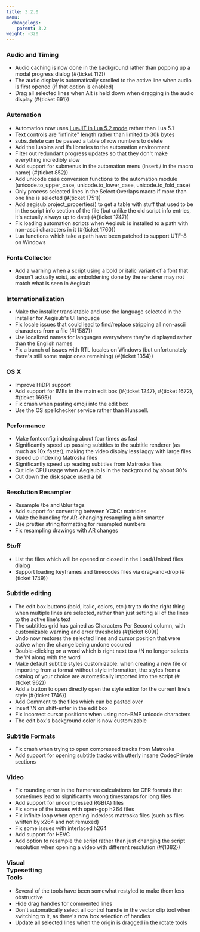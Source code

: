 ```yaml
---
title: 3.2.0
menu:
  changelogs:
    parent: 3.2
weight: -320
---
```


### Audio and Timing

+ Audio caching is now done in the background rather than popping up a modal progress dialog (#{ticket 112})
+ The audio display is automatically scrolled to the active line when audio is first opened (if that option is enabled)
+ Drag all selected lines when Alt is held down when dragging in the audio display (#{ticket 691})


### Automation

+ Automation now uses <a href="http://luajit.org/extensions.html">LuaJIT in Lua 5.2 mode</a> rather than Lua 5.1
+ Text controls are "infinite" length rather than limited to 30k bytes
+ subs.delete can be passed a table of row numbers to delete
+ Add the luabins and lfs libraries to the automation environment
+ Filter out redundant progress updates so that they don't make everything incredibly slow
+ Add support for submenus in the automation menu (insert / in the macro name) (#{ticket 852})
+ Add unicode case conversion functions to the automation module (unicode.to_upper_case, unicode.to_lower_case, unicode.to_fold_case)
+ Only process selected lines in the Select Overlaps macro if more than one line is selected (#{ticket 1751})
+ Add aegisub.project_properties() to get a table with stuff that used to be in the script info section of the file (but unlike the old script info entries, it's actually always up to date) (#{ticket 1747})
+ Fix loading automation scripts when Aegisub is installed to a path with non-ascii characters in it (#{ticket 1760})
+ Lua functions which take a path have been patched to support UTF-8 on Windows


### Fonts Collector

+ Add a warning when a script using a bold or italic variant of a font that doesn't actually exist, as emboldening done by the renderer may not match what is seen in Aegisub


### Internationalization

+ Make the installer translatable and use the language selected in the installer for Aegisub's UI language
+ Fix locale issues that could lead to find/replace stripping all non-ascii characters from a file (#{1587})
+ Use localized names for languages everywhere they're displayed rather than the English names
+ Fix a bunch of issues with RTL locales on Windows (but unfortunately there's still some major ones remaining) (#{ticket 1354})


### OS X

+ Improve HiDPI support
+ Add support for IMEs in the main edit box (#{ticket 1247}, #{ticket 1672}, #{ticket 1695})
+ Fix crash when pasting emoji into the edit box
+ Use the OS spellchecker service rather than Hunspell.


### Performance

+ Make fontconfig indexing about four times as fast
+ Significantly speed up passing subtitles to the subtitle renderer (as much as 10x faster), making the video display less laggy with large files
+ Speed up indexing Matroska files
+ Significantly speed up reading subtitles from Matroska files
+ Cut idle CPU usage when Aegisub is in the background by about 90%
+ Cut down the disk space used a bit


### Resolution Resampler

+ Resample \be and \blur tags
+ Add support for converting between YCbCr matricies
+ Make the handling for AR-changing resampling a bit smarter
+ Use prettier string formatting for resampled numbers
+ Fix resampling drawings with AR changes


### Stuff

+ List the files which will be opened or closed in the Load/Unload files dialog
+ Support loading keyframes and timecodes files via drag-and-drop (#{ticket 1749})


### Subtitle editing

+ The edit box buttons (bold, italic, colors, etc.) try to do the right thing when multiple lines are selected, rather than just setting all of the lines to the active line's text
+ The subtitles grid has gained as Characters Per Second column, with customizable warning and error thresholds (#{ticket 609})
+ Undo now restores the selected lines and cursor position that were active when the change being undone occured
+ Double-clicking on a word which is right next to a \N no longer selects the \N along with the word
+ Make default subtitle styles customizable: when creating a new file or importing from a format without style information, the styles from a catalog of your choice are automatically imported into the script (#{ticket 962})
+ Add a button to open directly open the style editor for the current line's style (#{ticket 1746})
+ Add Comment to the files which can be pasted over
+ Insert \N on shift-enter in the edit box
+ Fix incorrect cursor positions when using non-BMP unicode characters
+ The edit box's background color is now customizable


### Subtitle Formats

+ Fix crash when trying to open compressed tracks from Matroska
+ Add support for opening subtitle tracks with utterly insane CodecPrivate sections


### Video

+ Fix rounding error in the framerate calculations for CFR formats that sometimes lead to significantly wrong timestamps for long files
+ Add support for uncompressed RGB(A) files
+ Fix some of the issues with open-gop h264 files
+ Fix infinite loop when opening indexless matroska files (such as files written by x264 and not remuxed)
+ Fix some issues with interlaced h264
+ Add support for HEVC
+ Add option to resample the script rather than just changing the script resolution when opening a video with different resolution (#{1382})


### Visual<br>Typesetting<br>Tools

+ Several of the tools have been somewhat restyled to make them less obstructive
+ Hide drag handles for commented lines
+ Don't automatically select all control handle in the vector clip tool when switching to it, as there's now box selection of handles
+ Update all selected lines when the origin is dragged in the rotate tools

